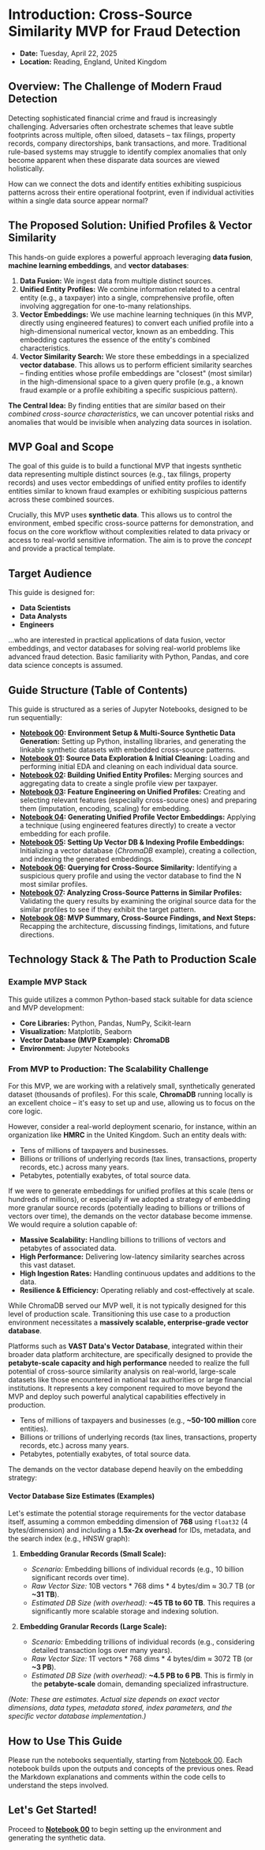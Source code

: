# Introduction: Cross-Source Similarity MVP for Fraud Detection

- **Date:** Tuesday, April 22, 2025
- **Location:** Reading, England, United Kingdom

## Overview: The Challenge of Modern Fraud Detection

Detecting sophisticated financial crime and fraud is increasingly challenging. Adversaries often orchestrate schemes that leave subtle footprints across multiple, often siloed, datasets – tax filings, property records, company directorships, bank transactions, and more. Traditional rule-based systems may struggle to identify complex anomalies that only become apparent when these disparate data sources are viewed holistically.

How can we connect the dots and identify entities exhibiting suspicious patterns across their entire operational footprint, even if individual activities within a single data source appear normal?

## The Proposed Solution: Unified Profiles & Vector Similarity

This hands-on guide explores a powerful approach leveraging **data fusion**, **machine learning embeddings**, and **vector databases**:

1.  **Data Fusion:** We ingest data from multiple distinct sources.
2.  **Unified Entity Profiles:** We combine information related to a central entity (e.g., a taxpayer) into a single, comprehensive profile, often involving aggregation for one-to-many relationships.
3.  **Vector Embeddings:** We use machine learning techniques (in this MVP, directly using engineered features) to convert each unified profile into a high-dimensional numerical vector, known as an embedding. This embedding captures the essence of the entity's combined characteristics.
4.  **Vector Similarity Search:** We store these embeddings in a specialized **vector database**. This allows us to perform efficient similarity searches – finding entities whose profile embeddings are "closest" (most similar) in the high-dimensional space to a given query profile (e.g., a known fraud example or a profile exhibiting a specific suspicious pattern).

**The Central Idea:** By finding entities that are *similar* based on their *combined cross-source characteristics*, we can uncover potential risks and anomalies that would be invisible when analyzing data sources in isolation.

## MVP Goal and Scope

The goal of this guide is to build a functional MVP that ingests synthetic data representing multiple distinct sources (e.g., tax filings, property records) and uses vector embeddings of unified entity profiles to identify entities similar to known fraud examples or exhibiting suspicious patterns across these combined sources.

Crucially, this MVP uses **synthetic data**. This allows us to control the environment, embed specific cross-source patterns for demonstration, and focus on the core workflow without complexities related to data privacy or access to real-world sensitive information. The aim is to prove the *concept* and provide a practical template.

## Target Audience

This guide is designed for:

* **Data Scientists**
* **Data Analysts**
* **Engineers**

...who are interested in practical applications of data fusion, vector embeddings, and vector databases for solving real-world problems like advanced fraud detection. Basic familiarity with Python, Pandas, and core data science concepts is assumed.

## Guide Structure (Table of Contents)

This guide is structured as a series of Jupyter Notebooks, designed to be run sequentially:

* **[Notebook 00](./notebook_00.ipynb): Environment Setup & Multi-Source Synthetic Data Generation:** Setting up Python, installing libraries, and generating the linkable synthetic datasets with embedded cross-source patterns.
* **[Notebook 01](./notebook_01.ipynb): Source Data Exploration & Initial Cleaning:** Loading and performing initial EDA and cleaning on each individual data source.
* **[Notebook 02](./notebook_02.ipynb): Building Unified Entity Profiles:** Merging sources and aggregating data to create a single profile view per taxpayer.
* **[Notebook 03](./notebook_03.ipynb): Feature Engineering on Unified Profiles:** Creating and selecting relevant features (especially cross-source ones) and preparing them (imputation, encoding, scaling) for embedding.
* **[Notebook 04](./notebook_04.ipynb): Generating Unified Profile Vector Embeddings:** Applying a technique (using engineered features directly) to create a vector embedding for each profile.
* **[Notebook 05](./notebook_05.ipynb): Setting Up Vector DB & Indexing Profile Embeddings:** Initializing a vector database (*ChromaDB* example), creating a collection, and indexing the generated embeddings.
* **[Notebook 06](./notebook_06.ipynb): Querying for Cross-Source Similarity:** Identifying a suspicious query profile and using the vector database to find the N most similar profiles.
* **[Notebook 07](./notebook_07.ipynb): Analyzing Cross-Source Patterns in Similar Profiles:** Validating the query results by examining the original source data for the similar profiles to see if they exhibit the target pattern.
* **[Notebook 08](./notebook_08.ipynb): MVP Summary, Cross-Source Findings, and Next Steps:** Recapping the architecture, discussing findings, limitations, and future directions.

## Technology Stack & The Path to Production Scale

### Example MVP Stack

This guide utilizes a common Python-based stack suitable for data science and MVP development:

* **Core Libraries:** Python, Pandas, NumPy, Scikit-learn
* **Visualization:** Matplotlib, Seaborn
* **Vector Database (MVP Example):** **ChromaDB**
* **Environment:** Jupyter Notebooks

### From MVP to Production: The Scalability Challenge

For this MVP, we are working with a relatively small, synthetically generated dataset (thousands of profiles). For this scale, **ChromaDB** running locally is an excellent choice – it's easy to set up and use, allowing us to focus on the core logic.

However, consider a real-world deployment scenario, for instance, within an organization like **HMRC** in the United Kingdom. Such an entity deals with:

* Tens of millions of taxpayers and businesses.
* Billions or trillions of underlying records (tax lines, transactions, property records, etc.) across many years.
* Petabytes, potentially exabytes, of total source data.

If we were to generate embeddings for unified profiles at this scale (tens or hundreds of millions), or especially if we adopted a strategy of embedding more granular source records (potentially leading to billions or trillions of vectors over time), the demands on the vector database become immense. We would require a solution capable of:

* **Massive Scalability:** Handling billions to trillions of vectors and petabytes of associated data.
* **High Performance:** Delivering low-latency similarity searches across this vast dataset.
* **High Ingestion Rates:** Handling continuous updates and additions to the data.
* **Resilience & Efficiency:** Operating reliably and cost-effectively at scale.

While ChromaDB served our MVP well, it is not typically designed for this level of production scale. Transitioning this use case to a production environment necessitates a **massively scalable, enterprise-grade vector database**.

Platforms such as **VAST Data's Vector Database**, integrated within their broader data platform architecture, are specifically designed to provide the **petabyte-scale capacity and high performance** needed to realize the full potential of cross-source similarity analysis on real-world, large-scale datasets like those encountered in national tax authorities or large financial institutions. It represents a key component required to move beyond the MVP and deploy such powerful analytical capabilities effectively in production.


* Tens of millions of taxpayers and businesses (e.g., **~50-100 million** core entities).
* Billions or trillions of underlying records (tax lines, transactions, property records, etc.) across many years.
* Petabytes, potentially exabytes, of total source data.

The demands on the vector database depend heavily on the embedding strategy:

#### Vector Database Size Estimates (Examples)

Let's estimate the potential storage requirements for the vector database itself, assuming a common embedding dimension of **768** using `float32` (4 bytes/dimension) and including a **1.5x-2x overhead** for IDs, metadata, and the search index (e.g., HNSW graph):

1.  **Embedding Granular Records (Small Scale):**
    * *Scenario:* Embedding billions of individual records (e.g., 10 billion significant records over time).
    * *Raw Vector Size:* 10B vectors * 768 dims * 4 bytes/dim ≈ 30.7 TB (or **~31 TB**).
    * *Estimated DB Size (with overhead):* **~45 TB to 60 TB**. This requires a significantly more scalable storage and indexing solution.

3.  **Embedding Granular Records (Large Scale):**
    * *Scenario:* Embedding trillions of individual records (e.g., considering detailed transaction logs over many years).
    * *Raw Vector Size:* 1T vectors * 768 dims * 4 bytes/dim ≈ 3072 TB (or **~3 PB**).
    * *Estimated DB Size (with overhead):* **~4.5 PB to 6 PB**. This is firmly in the **petabyte-scale** domain, demanding specialized infrastructure.

*(Note: These are estimates. Actual size depends on exact vector dimensions, data types, metadata stored, index parameters, and the specific vector database implementation.)*


## How to Use This Guide

Please run the notebooks sequentially, starting from [Notebook 00](./notebook_00.ipynb). Each notebook builds upon the outputs and concepts of the previous ones. Read the Markdown explanations and comments within the code cells to understand the steps involved.

## Let's Get Started!

Proceed to [**Notebook 00**](./notebook_00.ipynb) to begin setting up the environment and generating the synthetic data.